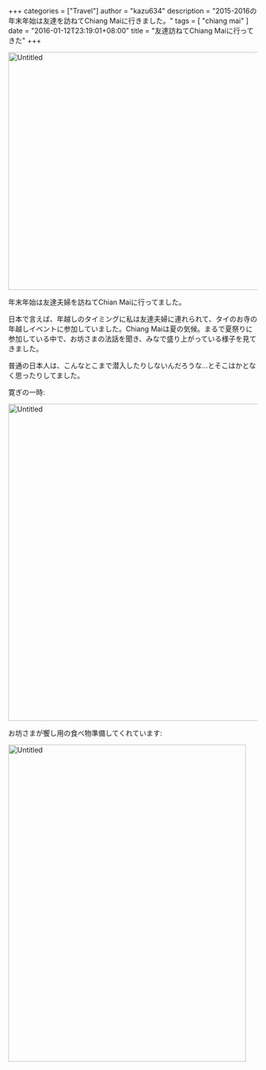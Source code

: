 +++
categories = ["Travel"]
author = "kazu634"
description = "2015-2016の年末年始は友達を訪ねてChiang Maiに行きました。"
tags = [ "chiang mai" ]
date = "2016-01-12T23:19:01+08:00"
title = "友達訪ねてChiang Maiに行ってきた"
+++

<a data-flickr-embed="true"  href="https://www.flickr.com/photos/42332031@N02/24112528536/in/dateposted-public/" title="Untitled"><img src="https://farm2.staticflickr.com/1684/24112528536_05138dc11f_z.jpg" width="640" height="480" alt="Untitled"></a><script async src="//embedr.flickr.com/assets/client-code.js" charset="utf-8"></script>

年末年始は友達夫婦を訪ねてChian Maiに行ってました。

日本で言えば、年越しのタイミングに私は友達夫婦に連れられて、タイのお寺の年越しイベントに参加していました。Chiang Maiは夏の気候。まるで夏祭りに参加している中で、お坊さまの法話を聞き、みなで盛り上がっている様子を見てきました。

普通の日本人は、こんなとこまで潜入したりしないんだろうな…とそこはかとなく思ったりしてました。

寛ぎの一時:

<a data-flickr-embed="true"  href="https://www.flickr.com/photos/42332031@N02/24138648625/in/dateposted-public/" title="Untitled"><img src="https://farm6.staticflickr.com/5789/24138648625_730dfb2af3_z.jpg" width="640" height="640" alt="Untitled"></a><script async src="//embedr.flickr.com/assets/client-code.js" charset="utf-8"></script>

お坊さまが饗し用の食べ物準備してくれています:

<a data-flickr-embed="true"  href="https://www.flickr.com/photos/42332031@N02/24138646905/in/dateposted-public/" title="Untitled"><img src="https://farm6.staticflickr.com/5724/24138646905_a4d13da04b_z.jpg" width="480" height="640" alt="Untitled"></a><script async src="//embedr.flickr.com/assets/client-code.js" charset="utf-8"></script>
